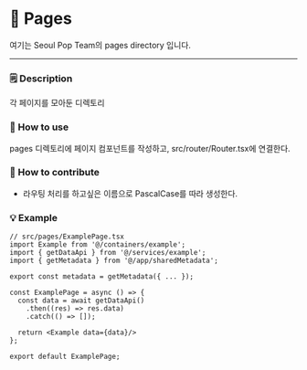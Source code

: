 # 🚀 Pages
여기는 Seoul Pop Team의 pages directory 입니다.

---

### 🗒️ Description

각 페이지를 모아둔 디렉토리

### 🔎 How to use

pages 디렉토리에 페이지 컴포넌트를 작성하고, src/router/Router.tsx에 연결한다. 

### 🌱 How to contribute

- 라우팅 처리를 하고싶은 이름으로 PascalCase를 따라 생성한다.

### 💡 Example
```tsx
// src/pages/ExamplePage.tsx
import Example from '@/containers/example';
import { getDataApi } from '@/services/example';
import { getMetadata } from '@/app/sharedMetadata';

export const metadata = getMetadata({ ... });

const ExamplePage = async () => {
  const data = await getDataApi()
    .then((res) => res.data)
    .catch(() => []);
  
  return <Example data={data}/> 
};

export default ExamplePage;
```
